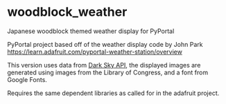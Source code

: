 # woodblock_weather
Japanese woodblock themed weather display for PyPortal

PyPortal project based off of the weather display code by John Park 
https://learn.adafruit.com/pyportal-weather-station/overview

This version uses data from [Dark Sky API](https://www.darksky.net), the displayed images are generated using images from
the Library of Congress, and a font from Google Fonts.

Requires the same dependent libraries as called for in the adafruit project.
